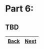 # Part 6:

## TBD

| [Back](part-5.md) | [Next](part-7.md) |
| ----------------- | ----------------- |
